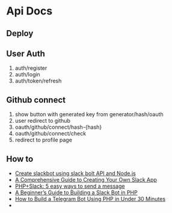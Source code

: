 # Api Docs

## Deploy

## User Auth
1. auth/register
2. auth/login
3. auth/token/refresh

## Github connect
1. show button with generated key from generator/hash/oauth
2. user redirect to github
3. oauth/github/connect/hash-{hash}
4. oauth/github/connect/check
5. redirect to profile page

## How to

* [Create slackbot using slack bolt API and Node.js](https://medium.com/walmartglobaltech/create-slackbot-using-slack-bolt-api-and-node-js-a82876db012f)
* [A Comprehensive Guide to Creating Your Own Slack App](https://www.techwondoe.com/blog/a-comphrensive-guide-to-creating-your-own-slack-app/)
* [PHP+Slack: 5 easy ways to send a message](https://dev.to/p1ngger/phpslack-5-easy-ways-to-send-a-message-2nil)
* [A Beginner’s Guide to Building a Slack Bot in PHP](https://nordicapis.com/a-beginners-guide-to-building-a-slack-bot-in-php/)
* [How to Build a Telegram Bot Using PHP in Under 30 Minutes](https://nordicapis.com/how-to-build-your-first-telegram-bot-using-php-in-under-30-minutes/)
* 

